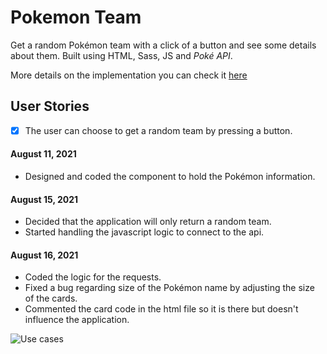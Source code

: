 # Pokemon Team

Get a random Pokémon team with a click of a button and see some details about them. Built using HTML, Sass, JS and _Poké API_.

More details on the implementation you can check it [here](https://medium.com/@claudiojlf/the-decisions-behind-random-pok%C3%A9mon-team-generator-b833f2ac36fe)

## User Stories

-   [x] The user can choose to get a random team by pressing a button.

#### August 11, 2021

-   Designed and coded the component to hold the Pokémon information.

#### August 15, 2021

-   Decided that the application will only return a random team.
-   Started handling the javascript logic to connect to the api.

#### August 16, 2021

-   Coded the logic for the requests.
-   Fixed a bug regarding size of the Pokémon name by adjusting the size of the cards.
-   Commented the card code in the html file so it is there but doesn't influence the application.

![Use cases](https://github.com/ClaudioKamoda/Pokemon-Team/blob/main/Gif/pokemon.gif)
